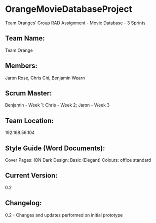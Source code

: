 # OrangeMovieDatabaseProject
Team Oranges' Group RAD Assignment - Movie Database - 3 Sprints


## Team Name: 
Team Orange

## Members: 
Jaron Rose, Chris Chi, Benjamin Wearn
## Scrum Master: 
Benjamin - Week 1; Chris - Week 2; Jaron - Week 3
## Team Location: 
192.168.56.104

## Style Guide (Word Documents):
Cover Pages: ION Dark
Design: Basic (Elegant)
Colours: office standard

## Current Version: 
0.2
## Changelog: 
0.2 - Changes and updates performed on initial prototype
